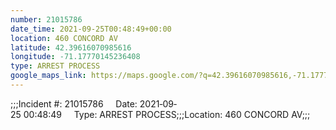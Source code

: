 ```yaml
---
number: 21015786
date_time: 2021-09-25T00:48:49+00:00
location: 460 CONCORD AV
latitude: 42.39616070985616
longitude: -71.17770145236408
type: ARREST PROCESS
google_maps_link: https://maps.google.com/?q=42.39616070985616,-71.17770145236408
---
```


;;;Incident #: 21015786     Date: 2021‐09‐25 00:48:49     Type: ARREST PROCESS;;;Location: 460 CONCORD AV;;;
